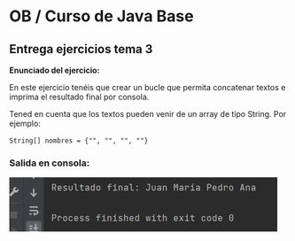 # OB / Curso de Java Base
## Entrega ejercicios tema 3

**Enunciado del ejercicio:**

En este ejercicio tenéis que crear un bucle que permita concatenar textos e imprima el resultado final por consola.

Tened en cuenta que los textos pueden venir de un array de tipo String. Por ejemplo:
```
String[] nombres = {"", "", "", ""}
```

### Salida en consola:
![Print de pantall ejercicio](img.png)